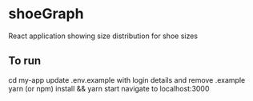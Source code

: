 # shoeGraph
React application showing size distribution for shoe sizes

## To run

cd my-app
update .env.example with login details and remove .example
yarn (or npm) install && yarn start
navigate to localhost:3000
